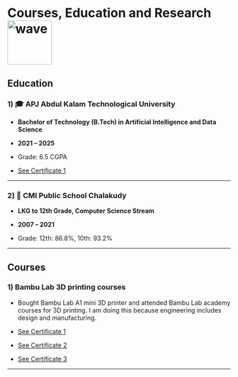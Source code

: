 <h1>Courses, Education and Research<img src="https://i.pinimg.com/originals/ee/7c/43/ee7c4374f599e383ff0d92d5de2f8d60.gif" alt="wave" width="100"/></h1>

## Education

### 1) 🎓 APJ Abdul Kalam Technological University

* **Bachelor of Technology (B.Tech) in Artificial Intelligence and Data Science**

* **2021 – 2025**
* Grade: 6.5 CGPA
* [See Certificate 1](https://github.com/JohnPaulNaiju/research-n-education/blob/main/certificates/WhatsApp%20Image%202025-06-24%20at%207.58.34%20PM.jpeg)

---

### 2) 🏫 CMI Public School Chalakudy

* **LKG to 12th Grade, Computer Science Stream**

* **2007 – 2021**
* Grade: 12th: 86.8%, 10th: 93.2%

---

## Courses

### 1) Bambu Lab 3D printing courses

* Bought Bambu Lab A1 mini 3D printer and attended Bambu Lab academy courses for 3D printing. I am doing this because engineering includes design and manufacturing.

* [See Certificate 1](https://github.com/JohnPaulNaiju/research-n-education/blob/main/certificates/Bambu%20Lab%20Academy%20Certificate%20of%20Completion%20(1).pdf)
* [See Certificate 2](https://github.com/JohnPaulNaiju/research-n-education/blob/main/certificates/Bambu%20Lab%20Academy%20Certificate%20of%20Completion%20(2).pdf)
* [See Certificate 3](https://github.com/JohnPaulNaiju/research-n-education/blob/main/certificates/Bambu%20Lab%20Academy%20Certificate%20of%20Completion.pdf)

---
